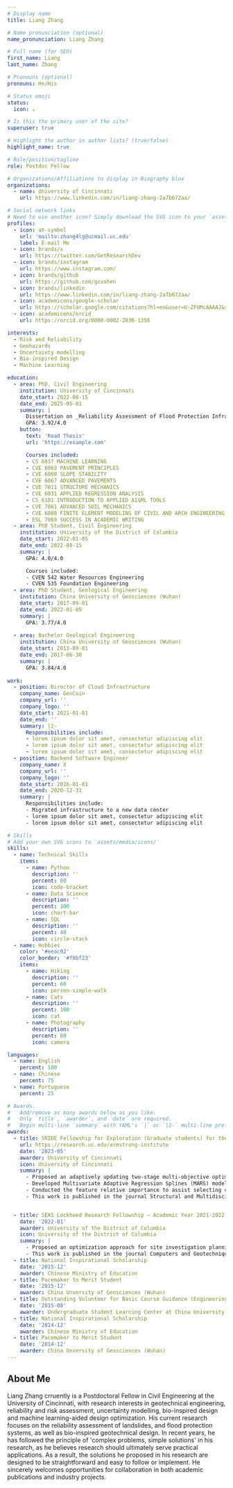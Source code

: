 ```yaml
---
# Display name
title: Liang Zhang

# Name pronunciation (optional)
name_pronunciation: Liang Zhang

# Full name (for SEO)
first_name: Liang
last_name: Zhang

# Pronouns (optional)
pronouns: He/His

# Status emoji
status: 
  icon: ☕️

# Is this the primary user of the site?
superuser: true

# Highlight the author in author lists? (true/false)
highlight_name: true

# Role/position/tagline
role: Postdoc Fellow

# Organizations/Affiliations to display in Biography blox
organizations:
  - name: University of Cincinnati
    url: https://www.linkedin.com/in/liang-zhang-2a7b672aa/

# Social network links
# Need to use another icon? Simply download the SVG icon to your `assets/media/icons/` folder.
profiles:
  - icon: at-symbol
    url: 'mailto:zhang4lg@ucmail.uc.edu'
    label: E-mail Me
  - icon: brands/x
    url: https://twitter.com/GetResearchDev
  - icon: brands/instagram
    url: https://www.instagram.com/
  - icon: brands/github
    url: https://github.com/gcushen
  - icon: brands/linkedin
    url: https://www.linkedin.com/in/liang-zhang-2a7b672aa/
  - icon: academicons/google-scholar
    url: https://scholar.google.com/citations?hl=en&user=U-ZFUMcAAAAJ&sortby=pubdate&view_op=list_works&gmla=AH8HC4wfnz3SEs_HaRgyKjCmaIyG34uReXj3bzJhgKRGbqIwzhqsCkPiCQdn9K74thIBcgZQgTKGOL5-mTf7G10A#
  - icon: academicons/orcid
    url: https://orcid.org/0000-0002-2836-1356

interests:
  - Risk and Reliability
  - Geohazards
  - Uncertainty modelling
  - Bio-inspired Design
  - Machine Learning

education:
  - area: PhD, Civil Engineering
    institution: University of Cincinnati
    date_start: 2022-08-15
    date_end: 2025-05-01
    summary: |
      Dissertation on _Reliability Assessment of Flood Protection Infrastructure Considering Soil Spatial Variability under Hazard Conditions_. Supervised by [Prof Lei Wang](https://researchdirectory.uc.edu/p/wang4li). Published 7 first authored papers, 9 co-authored papers and 9 conference papers.
      GPA: 3.92/4.0
    button:
      text: 'Read Thesis'
      url: 'https://example.com'

      Courses included:
      - CS 6037 MACHINE LEARNING
      - CVE 6063 PAVEMENT PRINCIPLES
      - CVE 6060 SLOPE STABILITY
      - CVE 6067 ADVANCED PAVEMENTS
      - CVE 7011 STRUCTURE MECHANICS
      - CVE 6031 APPLIED REGRESSION ANALYSIS
      - CS 6101 INTRODUCTION TO APPLIED AI&ML TOOLS
      - CVE 7061 ADVANCED SOIL MECHANICS
      - CVE 6088 FINITE ELEMENT MODELING OF CIVIL AND ARCH ENGINEERING STRUCTURES
      - ESL 7069 SUCCESS IN ACADEMIC WRITING
  - area: PhD Student, Civil Engineering
    institution: University of the District of Columbia
    date_start: 2022-01-05
    date_end: 2022-08-15
    summary: |
      GPA: 4.0/4.0

      Courses included:
      - CVEN 542 Water Resources Engineering
      - CVEN 535 Foundation Engineering
  - area: PhD Student, Geological Engineering
    institution: China University of Geosciences (Wuhan)
    date_start: 2017-09-01
    date_end: 2022-01-05
    summary: |
      GPA: 3.77/4.0
    
  - area: Bachelor Geological Engineering
    institution: China University of Geosciences (Wuhan)
    date_start: 2013-09-01
    date_end: 2017-06-30
    summary: |
      GPA: 3.84/4.0
      
work:
  - position: Director of Cloud Infrastructure
    company_name: GenCoin
    company_url: ''
    company_logo: ''
    date_start: 2021-01-01
    date_end: ''
    summary: |2-
      Responsibilities include:
      - lorem ipsum dolor sit amet, consectetur adipiscing elit
      - lorem ipsum dolor sit amet, consectetur adipiscing elit
      - lorem ipsum dolor sit amet, consectetur adipiscing elit
  - position: Backend Software Engineer
    company_name: X
    company_url: ''
    company_logo: ''
    date_start: 2016-01-01
    date_end: 2020-12-31
    summary: |
      Responsibilities include:
      - Migrated infrastructure to a new data center
      - lorem ipsum dolor sit amet, consectetur adipiscing elit
      - lorem ipsum dolor sit amet, consectetur adipiscing elit

# Skills
# Add your own SVG icons to `assets/media/icons/`
skills:
  - name: Technical Skills
    items:
      - name: Python
        description: ''
        percent: 80
        icon: code-bracket
      - name: Data Science
        description: ''
        percent: 100
        icon: chart-bar
      - name: SQL
        description: ''
        percent: 40
        icon: circle-stack
  - name: Hobbies
    color: '#eeac02'
    color_border: '#f0bf23'
    items:
      - name: Hiking
        description: ''
        percent: 60
        icon: person-simple-walk
      - name: Cats
        description: ''
        percent: 100
        icon: cat
      - name: Photography
        description: ''
        percent: 80
        icon: camera

languages:
  - name: English
    percent: 100
  - name: Chinese
    percent: 75
  - name: Portuguese
    percent: 25

# Awards.
#   Add/remove as many awards below as you like.
#   Only `title`, `awarder`, and `date` are required.
#   Begin multi-line `summary` with YAML's `|` or `|2-` multi-line prefix and indent 2 spaces below.
awards:
  - title: SRIDE Fellowship for Exploration (Graduate students) for the 2023-2024 Academic Year
    url: https://research.uc.edu/armstrong-institute
    date: '2023-05'
    awarder: University of Cincinnati
    icon: University of Cincinnati
    summary: |
      - Proposed an adaptively updating two-stage multi-objective optimization design framework for the design of the bio-inspired drill into the lunar regolith.
      - Developed Multivariate Adaptive Regression Splines (MARS) models to predict the performance of the clam-inspired lunar drill.
      - Conducted the feature relative importance to assist selecting critical design parameters for the bio-inspired drill.
      - This work is published in the journal Structural and Multidisciplinary Optimization, titled _Multivariate adaptive regression splines for two-stage design optimization of bio-inspired drilling into the lunar regolith_. 


  - title: SEAS Lockheed Research Fellowship – Academic Year 2021-2022    
    date: '2022-01'
    awarder: University of the District of Columbia
    icon: University of the District of Columbia
    summary: |      
      - Proposed an optimization approach for site investigation planning in the reliability assessment of undrained spatially variable slopes using the Spearman rank correlation coefficient.
      - This work is published in the journal Computers and Geotechniques, titled _Optimization of site investigation program for reliability assessment of undrained slope using Spearman rank correlation coefficient_.
  - title: National Inspirational Scholarship    
    date: '2015-12'
    awarder: Chinese Ministry of Education
  - title: Pacemaker to Merit Student
    date: '2015-12'
    awarder: China Unversity of Geosciences (Wuhan)
  - title: Outstanding Volunteer for Basic Course Guidance (Engineering Mechanics)
    date: '2015-08'
    awarder: Undergraduate Student Learning Center at China University of Geosciences
  - title: National Inspirational Scholarship    
    date: '2014-12'
    awarder: Chinese Ministry of Education
  - title: Pacemaker to Merit Student
    date: '2014-12'
    awarder: China Unversity of Geosciences (Wuhan) 
---
```


## About Me

Liang Zhang crruently is a Postdoctoral Fellow in Civil Engineering at the University of Cincinnati, with research interests in geotechnical engineering, reliability and risk assessment, uncertainty modelling, bio-inspired design and machine learning-aided design optimization. His current research focuses on the reliability assessment of landslides, and flood protection systems, as well as bio-inspired geotechnical design. In recent years, he has followed the principle of 'complex problems, simple solutions' in his research, as he believes research should ultimately serve practical applications. As a result, the solutions he proposed in his research are designed to be straightforward and easy to follow or implement. He sincerely welcomes opportunities for collaboration in both academic publications and industry projects.
